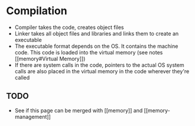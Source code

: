 # Compilation
* Compiler takes the code, creates object files 
* Linker takes all object files and libraries and links them to create an executable
* The executable format depends on the OS. It contains the machine code. This code is loaded into the virtual memory (see notes [[memory#Virtual Memory]])
* If there are system calls in the code, pointers to the actual OS system calls are also placed in the virtual memory in the code wherever they're called


## TODO
* See if this page can be merged with [[memory]] and [[memory-management]]
